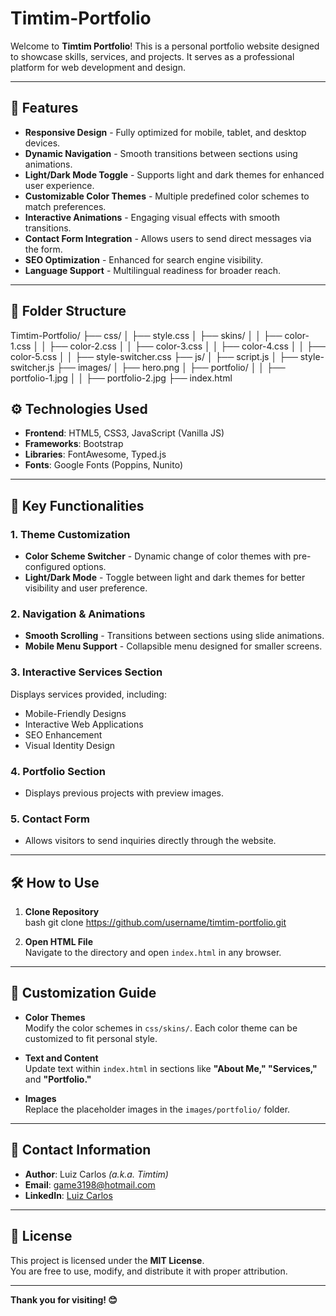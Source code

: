# Timtim-Portfolio  

Welcome to **Timtim Portfolio**! This is a personal portfolio website designed to showcase skills, services, and projects. It serves as a professional platform for web development and design.  

---

## 🚀 Features  

- **Responsive Design** - Fully optimized for mobile, tablet, and desktop devices.  
- **Dynamic Navigation** - Smooth transitions between sections using animations.  
- **Light/Dark Mode Toggle** - Supports light and dark themes for enhanced user experience.  
- **Customizable Color Themes** - Multiple predefined color schemes to match preferences.  
- **Interactive Animations** - Engaging visual effects with smooth transitions.  
- **Contact Form Integration** - Allows users to send direct messages via the form.  
- **SEO Optimization** - Enhanced for search engine visibility.  
- **Language Support** - Multilingual readiness for broader reach.  

---

## 📁 Folder Structure  


Timtim-Portfolio/
├── css/
│   ├── style.css
│   ├── skins/
│   │   ├── color-1.css
│   │   ├── color-2.css
│   │   ├── color-3.css
│   │   ├── color-4.css
│   │   ├── color-5.css
│   │   ├── style-switcher.css
├── js/
│   ├── script.js
│   ├── style-switcher.js
├── images/
│   ├── hero.png
│   ├── portfolio/
│   │   ├── portfolio-1.jpg
│   │   ├── portfolio-2.jpg
├── index.html


## ⚙️ Technologies Used  

- **Frontend**: HTML5, CSS3, JavaScript (Vanilla JS)  
- **Frameworks**: Bootstrap  
- **Libraries**: FontAwesome, Typed.js  
- **Fonts**: Google Fonts (Poppins, Nunito)  

---

## 🌟 Key Functionalities  

### 1. **Theme Customization**  
- **Color Scheme Switcher** - Dynamic change of color themes with pre-configured options.  
- **Light/Dark Mode** - Toggle between light and dark themes for better visibility and user preference.  

### 2. **Navigation & Animations**  
- **Smooth Scrolling** - Transitions between sections using slide animations.  
- **Mobile Menu Support** - Collapsible menu designed for smaller screens.  

### 3. **Interactive Services Section**  
Displays services provided, including:  
- Mobile-Friendly Designs  
- Interactive Web Applications  
- SEO Enhancement  
- Visual Identity Design  

### 4. **Portfolio Section**  
- Displays previous projects with preview images.  

### 5. **Contact Form**  
- Allows visitors to send inquiries directly through the website.  

---

## 🛠️ How to Use  

1. **Clone Repository**  
bash
git clone https://github.com/username/timtim-portfolio.git



2. **Open HTML File**  
Navigate to the directory and open `index.html` in any browser.  

---

## 🎨 Customization Guide  

- **Color Themes**  
  Modify the color schemes in `css/skins/`. Each color theme can be customized to fit personal style.  

- **Text and Content**  
  Update text within `index.html` in sections like **"About Me," "Services,"** and **"Portfolio."**  

- **Images**  
  Replace the placeholder images in the `images/portfolio/` folder.  

---

## 🔗 Contact Information  

- **Author**: Luiz Carlos *(a.k.a. Timtim)*  
- **Email**: [game3198@hotmail.com](mailto:game3198@hotmail.com)  
- **LinkedIn**: [Luiz Carlos](https://www.linkedin.com/in/luiz-carlos-g-431472240/)  

---

## 📜 License  

This project is licensed under the **MIT License**.  
You are free to use, modify, and distribute it with proper attribution.  

---

**Thank you for visiting! 😊**  
